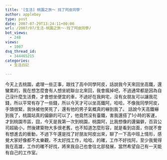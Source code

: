 ```yaml
---
title: '[生活] 桃園之旅～ 找了阿皮同學'
author: appleboy
type: post
date: 2007-07-29T13:24:11+00:00
url: /2007/07/生活-桃園之旅～-找了阿皮同學/
bot_views:
  - 248
views:
  - 1007
dsq_thread_id:
  - 344465215
categories:
  - 生活日記

---
```

今天上去桃園，處理一些正事，跟找了高中同學阿皮，話說我今天來回坐高鐵，還蠻累的，我在想怎麼會有人想坐統聯台北來回，我會瘋掉吧，不過通常都是因為自己沒什麼生活費，才會想坐便宜的車，不過好在我夠宅，沒有女朋友可以讓我花錢，所以平常有存了一些錢，所以今天才可以坐高鐵阿，哈哈，不像我同學阿皮，手頭很緊，我快被他笑死了，還有他的男子氣概真的嚇到我了。 話說今天高鐵嚇到我了，桃園站真的偏僻的可以了，他竟然沒有臺鐵，害我還搭了1小時的客運，才到桃園市區，囧，今天是我第一次到桃園，桃園阿，比我想像的還偏僻，百貨公司超級小，然後建築物大多很老舊，也不知道怎麼形容，就是看到店面，你就不會有想進去的衝動，不過下午還是找了好朋友阿皮出來，聊了一下高中班上情形，感覺大家好像都不太樂觀，不太好找工作，哈哈，的確，工作不好找阿，至少我覺得我在高雄，工作的確不好找，將來我自己也會往北部發展，當然希望自己有一天能有自己的工作室。